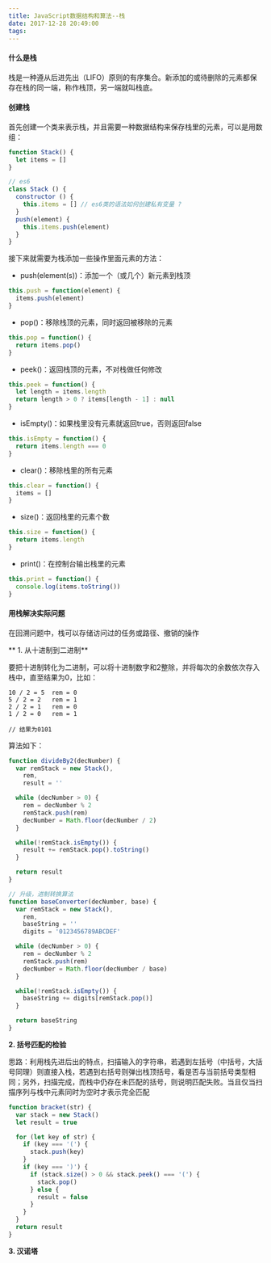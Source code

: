 ```yaml
---
title: JavaScript数据结构和算法--栈
date: 2017-12-28 20:49:00
tags:
---
```


#### 什么是栈

栈是一种遵从后进先出（LIFO）原则的有序集合。新添加的或待删除的元素都保存在栈的同一端，称作栈顶，另一端就叫栈底。

#### 创建栈

首先创建一个类来表示栈，并且需要一种数据结构来保存栈里的元素，可以是用数组：
```js
function Stack() {
  let items = []
}

// es6
class Stack () {
  constructor () {
    this.items = [] // es6类的语法如何创建私有变量 ?
  }
  push(element) {
    this.items.push(element)
  }
}
```

接下来就需要为栈添加一些操作里面元素的方法：
- push(element(s))：添加一个（或几个）新元素到栈顶
```js
this.push = function(element) {
  items.push(element)
}
```
- pop()：移除栈顶的元素，同时返回被移除的元素
```js
this.pop = function() {
  return items.pop()
}
```
- peek()：返回栈顶的元素，不对栈做任何修改
```js
this.peek = function() {
  let length = items.length
  return length > 0 ? items[length - 1] : null
}
```
- isEmpty()：如果栈里没有元素就返回true，否则返回false
```js
this.isEmpty = function() {
  return items.length === 0
}
```
- clear()：移除栈里的所有元素
```js
this.clear = function() {
  items = []
}
```
- size()：返回栈里的元素个数
```js
this.size = function() {
  return items.length
}
```
- print()：在控制台输出栈里的元素
```js
this.print = function() {
  console.log(items.toString())
}
```

#### 用栈解决实际问题

在回溯问题中，栈可以存储访问过的任务或路径、撤销的操作

** 1. 从十进制到二进制**

要把十进制转化为二进制，可以将十进制数字和2整除，并将每次的余数依次存入栈中，直至结果为0，比如：
```
10 / 2 = 5  rem = 0
5 / 2 = 2   rem = 1
2 / 2 = 1   rem = 0
1 / 2 = 0   rem = 1

// 结果为0101
```
算法如下：
```js
function divideBy2(decNumber) {
  var remStack = new Stack(),
    rem,
    result = ''

  while (decNumber > 0) {
    rem = decNumber % 2
    remStack.push(rem)
    decNumber = Math.floor(decNumber / 2)
  }

  while(!remStack.isEmpty()) {
    result += remStack.pop().toString()
  }

  return result
}

// 升级，进制转换算法
function baseConverter(decNumber, base) {
  var remStack = new Stack(),
    rem,
    baseString = ''
    digits = '0123456789ABCDEF'

  while (decNumber > 0) {
    rem = decNumber % 2
    remStack.push(rem)
    decNumber = Math.floor(decNumber / base)
  }

  while(!remStack.isEmpty()) {
    baseString += digits[remStack.pop()]
  }

  return baseString
}
```
**2. 括号匹配的检验**

思路：利用栈先进后出的特点，扫描输入的字符串，若遇到左括号（中括号，大括号同理）则直接入栈，若遇到右括号则弹出栈顶括号，看是否与当前括号类型相同；另外，扫描完成，而栈中仍存在未匹配的括号，则说明匹配失败。当且仅当扫描序列与栈中元素同时为空时才表示完全匹配

```js
function bracket(str) {
  var stack = new Stack()
  let result = true

  for (let key of str) {
    if (key === '(') {
      stack.push(key)
    }
    if (key === ')') {
      if (stack.size() > 0 && stack.peek() === '(') {
        stack.pop()
      } else {
        result = false
      }
    }
  }
  return result
}
```

**3. 汉诺塔**
